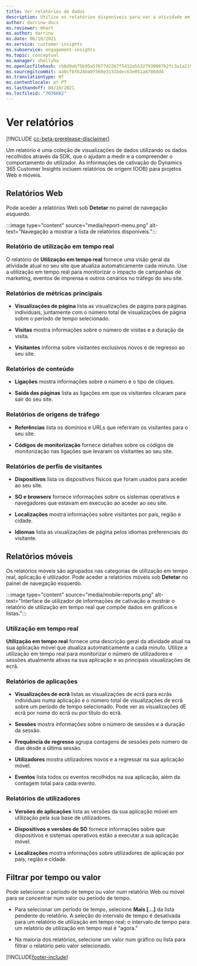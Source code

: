 ```yaml
---
title: Ver relatórios de dados
description: Utilize os relatórios disponíveis para ver a atividade em tempo real no seu site.
author: darrinw-docs
ms.reviewer: mhart
ms.author: darrinw
ms.date: 06/18/2021
ms.service: customer-insights
ms.subservice: engagement-insights
ms.topic: conceptual
ms.manager: shellyha
ms.openlocfilehash: cb6d9ab75b95a5f677d2267f5412a55327930987b2fc3a1a21958633a8116bd2
ms.sourcegitcommit: aa0cfbf6240a9f560e3131bdec63e051a8786dd4
ms.translationtype: HT
ms.contentlocale: pt-PT
ms.lasthandoff: 08/10/2021
ms.locfileid: "7036662"
---
```

# <a name="view-reports"></a>Ver relatórios

[!INCLUDE [cc-beta-prerelease-disclaimer](includes/cc-beta-prerelease-disclaimer.md)]

Um relatório é uma coleção de visualizações de dados utilizando os dados recolhidos através da SDK, que o ajudam a medir e a compreender o comportamento do utilizador. As informações de cativação do Dynamics 365 Customer Insights incluem relatórios de origem (OOB) para projetos Web e móveis.  

## <a name="web-reports"></a>Relatórios Web

Pode aceder a relatórios Web sob **Detetar** no painel de navegação esquerdo.

:::image type="content" source="media/report-menu.png" alt-text="Navegação a mostrar a lista de relatórios disponíveis.":::

### <a name="real-time-usage-report"></a>Relatório de utilização em tempo real

O relatório de **Utilização em tempo real** fornece uma visão geral da atividade atual no seu site que atualiza automaticamente cada minuto. Use a utilização em tempo real para monitorizar o impacto de campanhas de marketing, eventos de imprensa e outros cenários no tráfego do seu site.

### <a name="key-metrics-reports"></a>Relatórios de métricas principais

- **Visualizações de página** lista as visualizações de página para páginas individuais, juntamente com o número total de visualizações de página sobre o período de tempo selecionado.

- **Visitas** mostra informações sobre o número de visitas e a duração da visita.

- **Visitantes** informa sobre visitantes exclusivos novos e de regresso ao seu site.

### <a name="content-reports"></a>Relatórios de conteúdo

- **Ligações** mostra informações sobre o número e o tipo de cliques.

- **Saída das páginas** lista as ligações em que os visitantes clicaram para sair do seu site.

### <a name="traffic-sources-reports"></a>Relatórios de origens de tráfego

- **Referências** lista os domínios e URLs que referiram os visitantes para o seu site.

- **Códigos de monitorização** fornece detalhes sobre os códigos de monitorização nas ligações que levaram os visitantes ao seu site.

### <a name="visitor-profiles-reports"></a>Relatórios de perfis de visitantes

- **Dispositivos** lista os dispositivos físicos que foram usados para aceder ao seu site.

- **SO e browsers** fornece informações sobre os sistemas operativos e navegadores que estavam em execução ao aceder ao seu site.

- **Localizações** mostra informações sobre visitantes por país, região e cidade.

- **Idiomas** lista as visualizações de página pelos idiomas preferenciais do visitante.

## <a name="mobile-reports"></a>Relatórios móveis

Os relatórios móveis são agrupados nas categorias de utilização em tempo real, aplicação e utilizador. Pode aceder a relatórios móveis sob **Detetar** no painel de navegação esquerdo.   

:::image type="content" source="media/mobile-reports.png" alt-text="Interface de utilizador de informações de cativação a mostrar o relatório de utilização em tempo real que compõe dados em gráficos e listas.":::   

### <a name="real-time-usage"></a>Utilização em tempo real

**Utilização em tempo real** fornece uma descrição geral da atividade atual na sua aplicação móvel que atualiza automaticamente a cada minuto. Utilize a utilização em tempo real para monitorizar o número de utilizadores e sessões atualmente ativas na sua aplicação e as principais visualizações de ecrã.

### <a name="app-reports"></a>Relatórios de aplicações

- **Visualizações de ecrã** listas as visualizações de ecrã para ecrãs individuais numa aplicação e o número total de visualizações de ecrã sobre um período de tempo selecionado. Pode ver as visualizações dE ecrã por nome do ecrã ou por título do ecrã.

- **Sessões** mostra informações sobre o número de sessões e a duração da sessão.

- **Frequência de regresso** agrupa contagens de sessões pelo número de dias desde a última sessão.

- **Utilizadores** mostra utilizadores novos e a regressar na sua aplicação móvel.

- **Eventos** lista todos os eventos recolhidos na sua aplicação, além da contagem total para cada evento.

### <a name="user-reports"></a>Relatórios de utilizadores

- **Versões de aplicações** lista as versões da sua aplicação móvel em utilização pela sua base de utilizadores.

- **Dispositivos e versões de SO** fornece informações sobre que dispositivos e sistemas operativos estão a executar a sua aplicação móvel.

- **Localizações** mostra informações sobre utilizadores de aplicação por país, região e cidade.

## <a name="filter-by-time-or-value"></a>Filtrar por tempo ou valor

Pode selecionar o período de tempo ou valor num relatório Web ou móvel para se concentrar num valor ou período de tempo. 

- Para selecionar um período de tempo, selecione **Mais [...]** da lista pendente do relatório. A seleção do intervalo de tempo é desativada para um relatório de utilização em tempo real; o intervalo de tempo para um relatório de utilização em tempo real é "agora."

- Na maioria dos relatórios, selecione um valor num gráfico ou lista para filtrar o relatório pelo valor selecionado.

[!INCLUDE[footer-include](../includes/footer-banner.md)]